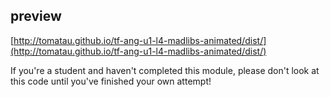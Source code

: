 ## preview

[http://tomatau.github.io/tf-ang-u1-l4-madlibs-animated/dist/](http://tomatau.github.io/tf-ang-u1-l4-madlibs-animated/dist/)

If you're a student and haven't completed this module, please don't look at this code until you've finished your own attempt!